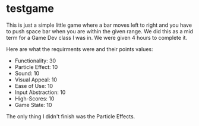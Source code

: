 testgame
========

This is just a simple little game where a bar moves left to right and
you have to push space bar when you are within the given range.  We did
this as a mid term for a Game Dev class I was in.  We were given 4 hours
to complete it.

Here are what the requirments were and their points values:

 * Functionality: 30
 * Particle Effect: 10
 * Sound: 10
 * Visual Appeal: 10
 * Ease of Use: 10
 * Input Abstraction: 10
 * High-Scores: 10
 * Game State: 10

The only thing I didn't finish was the Particle Effects.
